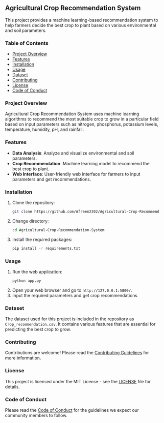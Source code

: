 ## Agricultural Crop Recommendation System

This project provides a machine learning-based recommendation system to help farmers decide the best crop to plant based on various environmental and soil parameters.

### Table of Contents
- [Project Overview](#project-overview)
- [Features](#features)
- [Installation](#installation)
- [Usage](#usage)
- [Dataset](#dataset)
- [Contributing](#contributing)
- [License](#license)
- [Code of Conduct](#code-of-conduct)

### Project Overview
Agricultural Crop Recommendation System uses machine learning algorithms to recommend the most suitable crop to grow in a particular field based on input parameters such as nitrogen, phosphorus, potassium levels, temperature, humidity, pH, and rainfall.

### Features
- **Data Analysis**: Analyze and visualize environmental and soil parameters.
- **Crop Recommendation**: Machine learning model to recommend the best crop to plant.
- **Web Interface**: User-friendly web interface for farmers to input parameters and get recommendations.

### Installation
1. Clone the repository:
    ```bash
    git clone https://github.com/Afreen2302/Agricultural-Crop-Recommendation-System.git
    ```
2. Change directory:
    ```bash
    cd Agricultural-Crop-Recommendation-System
    ```
3. Install the required packages:
    ```bash
    pip install -r requirements.txt
    ```

### Usage
1. Run the web application:
    ```bash
    python app.py
    ```
2. Open your web browser and go to `http://127.0.0.1:5000/`.
3. Input the required parameters and get crop recommendations.

### Dataset
The dataset used for this project is included in the repository as `Crop_recommendation.csv`. It contains various features that are essential for predicting the best crop to grow.

### Contributing
Contributions are welcome! Please read the [Contributing Guidelines](CONTRIBUTING.md) for more information.

### License
This project is licensed under the MIT License - see the [LICENSE](LICENSE) file for details.

### Code of Conduct
Please read the [Code of Conduct](CODE_OF_CONDUCT.md) for the guidelines we expect our community members to follow.
```
